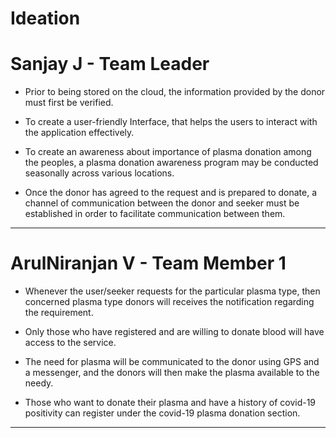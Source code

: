 # Ideation

# Sanjay J - Team Leader


- Prior to being stored on the cloud, the information provided by the donor must first be verified. 

- To create a user-friendly Interface, that helps the users to
interact with the application effectively. 

- To create an awareness about importance of plasma donation among the peoples, a plasma
donation awareness program may be conducted seasonally across various locations. 

- Once the donor has agreed to the request and is prepared to donate, a channel of
communication between the donor and seeker must be established in order to facilitate
communication between them. 

----
# ArulNiranjan V - Team Member 1
 
- Whenever the user/seeker requests for the particular plasma type, then concerned plasma type
donors will receives the notification regarding the requirement. 

- Only those who have registered and are willing to donate blood will have access to the service. 

- The need for plasma will be communicated to the donor using GPS and a messenger, and the
donors will then make the plasma available to the needy. 

- Those who want to donate their plasma and have a history of covid-19 positivity can register
under the covid-19 plasma donation section. 

----
